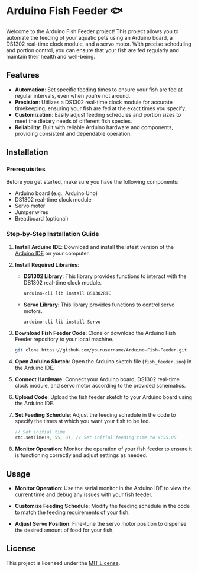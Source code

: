 # Arduino Fish Feeder 🐟

Welcome to the Arduino Fish Feeder project! This project allows you to automate the feeding of your aquatic pets using an Arduino board, a DS1302 real-time clock module, and a servo motor. With precise scheduling and portion control, you can ensure that your fish are fed regularly and maintain their health and well-being.

## Features

- **Automation**: Set specific feeding times to ensure your fish are fed at regular intervals, even when you're not around.
- **Precision**: Utilizes a DS1302 real-time clock module for accurate timekeeping, ensuring your fish are fed at the exact times you specify.
- **Customization**: Easily adjust feeding schedules and portion sizes to meet the dietary needs of different fish species.
- **Reliability**: Built with reliable Arduino hardware and components, providing consistent and dependable operation.

## Installation

### Prerequisites

Before you get started, make sure you have the following components:

- Arduino board (e.g., Arduino Uno)
- DS1302 real-time clock module
- Servo motor
- Jumper wires
- Breadboard (optional)

### Step-by-Step Installation Guide

1. **Install Arduino IDE**: Download and install the latest version of the [Arduino IDE](https://www.arduino.cc/en/software) on your computer.

2. **Install Required Libraries**:

   - **DS1302 Library**: This library provides functions to interact with the DS1302 real-time clock module.

     ```bash
     arduino-cli lib install DS1302RTC
     ```

   - **Servo Library**: This library provides functions to control servo motors.

     ```bash
     arduino-cli lib install Servo
     ```

3. **Download Fish Feeder Code**: Clone or download the Arduino Fish Feeder repository to your local machine.

    ```bash
    git clone https://github.com/yourusername/Arduino-Fish-Feeder.git
    ```

4. **Open Arduino Sketch**: Open the Arduino sketch file (`fish_feeder.ino`) in the Arduino IDE.

5. **Connect Hardware**: Connect your Arduino board, DS1302 real-time clock module, and servo motor according to the provided schematics.

6. **Upload Code**: Upload the fish feeder sketch to your Arduino board using the Arduino IDE.

7. **Set Feeding Schedule**: Adjust the feeding schedule in the code to specify the times at which you want your fish to be fed.

    ```cpp
    // Set initial time
    rtc.setTime(9, 55, 0); // Set initial feeding time to 9:55:00
    ```

8. **Monitor Operation**: Monitor the operation of your fish feeder to ensure it is functioning correctly and adjust settings as needed.

## Usage

- **Monitor Operation**: Use the serial monitor in the Arduino IDE to view the current time and debug any issues with your fish feeder.

- **Customize Feeding Schedule**: Modify the feeding schedule in the code to match the feeding requirements of your fish.

- **Adjust Servo Position**: Fine-tune the servo motor position to dispense the desired amount of food for your fish.

## License

This project is licensed under the [MIT License](LICENSE).
